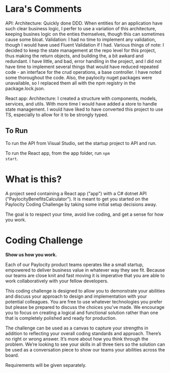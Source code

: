 # Lara's Comments

API: 
  Architecture: Quickly done DDD. When entities for an application have such clear business logic, I perfer to use a variation of this architecture, keeping busines logic on the enties themselves, though this can sometimes cause some bloat.
  Validation: I had no time to implement any validation, though I would have used Fluent Validation if I had.
  Various things of note: I decided to keep the state management at the repo level for this project, thus making the return objects, and  building the, a bit awkard and redundant. I have little, and bad, error handling in the project, and I did not have time to implement several things that would have reduced repeated code - an interface for the crud operations, a base controller. I have noted some thoroughout the code. Also, the paylocity nuget packages were unavailable, so I replaced them all with the npm registry in the package.lock.json.

React app: 
  Architecture: I created a structure with components, models, services, and utils. With more time I would have added a store to handle state management.
  I would have liked to have converted this project to use TS, especially to allow for it to be strongly typed.
  
## To Run
  To run the API from Visual Studio, set the startup project to API and run.
  
  To run the React app, from the app folder, run <code>npm start</code>.

# What is this?

A project seed containing a React app ("app") with a C# dotnet API ("PaylocityBenefitsCalculator").  It is meant to get you started on the Paylocity Coding Challenge by taking some initial setup decisions away.

The goal is to respect your time, avoid live coding, and get a sense for how you work.

# Coding Challenge

**Show us how you work.**

Each of our Paylocity product teams operates like a small startup, empowered to deliver business value in
whatever way they see fit. Because our teams are close knit and fast moving it is imperative that you are able
to work collaboratively with your fellow developers. 

This coding challenge is designed to allow you to demonstrate your abilities and discuss your approach to
design and implementation with your potential colleagues. You are free to use whatever technologies you
prefer but please be prepared to discuss the choices you’ve made. We encourage you to focus on creating a
logical and functional solution rather than one that is completely polished and ready for production.

The challenge can be used as a canvas to capture your strengths in addition to reflecting your overall coding
standards and approach. There’s no right or wrong answer.  It’s more about how you think through the
problem. We’re looking to see your skills in all three tiers so the solution can be used as a conversation piece
to show our teams your abilities across the board.

Requirements will be given separately.
